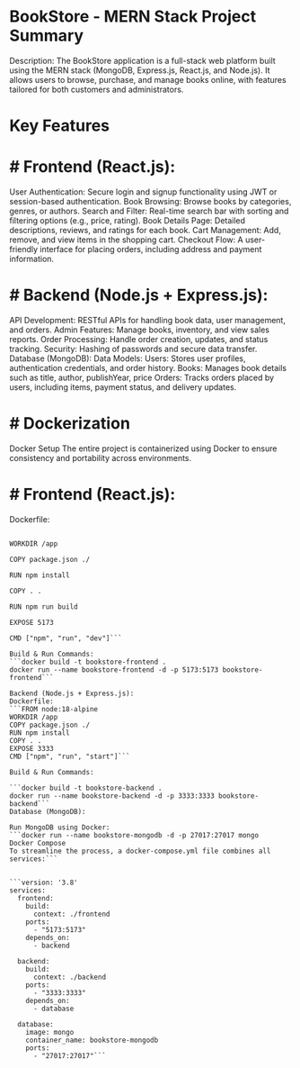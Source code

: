 
# BookStore - MERN Stack Project Summary
Description:
The BookStore application is a full-stack web platform built using the MERN stack (MongoDB, Express.js, React.js, and Node.js). It allows users to browse, purchase, and manage books online, with features tailored for both customers and administrators.


# Key Features
# # Frontend (React.js):
User Authentication: Secure login and signup functionality using JWT or session-based authentication.
Book Browsing: Browse books by categories, genres, or authors.
Search and Filter: Real-time search bar with sorting and filtering options (e.g., price, rating).
Book Details Page: Detailed descriptions, reviews, and ratings for each book.
Cart Management: Add, remove, and view items in the shopping cart.
Checkout Flow: A user-friendly interface for placing orders, including address and payment information.

# # Backend (Node.js + Express.js):
API Development: RESTful APIs for handling book data, user management, and orders.
Admin Features: Manage books, inventory, and view sales reports.
Order Processing: Handle order creation, updates, and status tracking.
Security: Hashing of passwords and secure data transfer.
Database (MongoDB):
Data Models:
Users: Stores user profiles, authentication credentials, and order history.
Books: Manages book details such as title, author, publishYear, price
Orders: Tracks orders placed by users, including items, payment status, and delivery updates.

# # Dockerization
Docker Setup
The entire project is containerized using Docker to ensure consistency and portability across environments.

# # Frontend (React.js):
Dockerfile:
```FROM node:20-alpine

WORKDIR /app

COPY package.json ./

RUN npm install

COPY . .

RUN npm run build

EXPOSE 5173

CMD ["npm", "run", "dev"]```

Build & Run Commands:
```docker build -t bookstore-frontend .
docker run --name bookstore-frontend -d -p 5173:5173 bookstore-frontend```

Backend (Node.js + Express.js):
Dockerfile:
```FROM node:18-alpine
WORKDIR /app
COPY package.json ./
RUN npm install
COPY . .
EXPOSE 3333
CMD ["npm", "run", "start"]```

Build & Run Commands:

```docker build -t bookstore-backend .
docker run --name bookstore-backend -d -p 3333:3333 bookstore-backend```
Database (MongoDB):

Run MongoDB using Docker:
```docker run --name bookstore-mongodb -d -p 27017:27017 mongo
Docker Compose
To streamline the process, a docker-compose.yml file combines all services:```


```version: '3.8'
services:
  frontend:
    build:
      context: ./frontend
    ports:
      - "5173:5173"
    depends_on:
      - backend

  backend:
    build:
      context: ./backend
    ports:
      - "3333:3333"
    depends_on:
      - database

  database:
    image: mongo
    container_name: bookstore-mongodb
    ports:
      - "27017:27017"```
